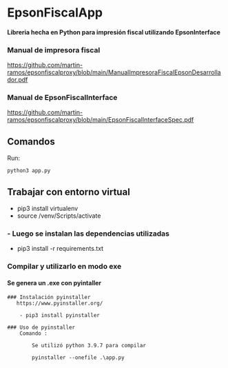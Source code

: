 # EpsonFiscalApp
#### Libreria hecha en Python para impresión fiscal utilizando EpsonInterface

### Manual de impresora fiscal

https://github.com/martin-ramos/epsonfiscalproxy/blob/main/ManualImpresoraFiscalEpsonDesarrollador.pdf

### Manual de EpsonFiscalInterface

https://github.com/martin-ramos/epsonfiscalproxy/blob/main/EpsonFiscalInterfaceSpec.pdf

## Comandos
Run:

    python3 app.py

## Trabajar con entorno virtual
- pip3 install virtualenv
- source /venv/Scripts/activate

### - Luego se instalan las dependencias utilizadas

- pip3 install  -r requirements.txt 

### Compilar y utilizarlo en modo exe 
#### Se genera un .exe con pyintaller

    ### Instalación pyinstaller
       https://www.pyinstaller.org/

        - pip3 install pyinstaller
    
    ### Uso de pyinstaller
        Comando :

            Se utilizó python 3.9.7 para compilar

            pyinstaller --onefile .\app.py


